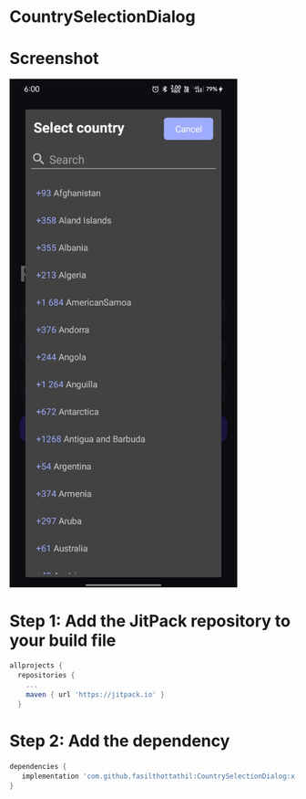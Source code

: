 # CountrySelectionDialog


# Screenshot

 <img src="https://raw.githubusercontent.com/fasilthottathil/CountrySelectionDialog/master/assests/picture.jpeg" width="400">  

<!-- ![Screen record](../master/assests/video.gif)
 -->




# Step 1:  Add the JitPack repository to your build file
```gradle
allprojects {
  repositories {
	...
	maven { url 'https://jitpack.io' }
  }
```

# Step 2: Add the dependency

```gradle
dependencies {
   implementation 'com.github.fasilthottathil:CountrySelectionDialog:x.x.x'
}
```

